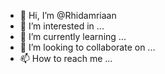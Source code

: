 - 👋 Hi, I’m @Rhidamriaan
- 👀 I’m interested in ...
- 🌱 I’m currently learning ...
- 💞️ I’m looking to collaborate on ...
- 📫 How to reach me ...

<!---
Rhidamriaan/Rhidamriaan is a ✨ special ✨ repository because its `README.md` (this file) appears on your GitHub profile.
You can click the Preview link to take a look at your 
